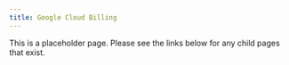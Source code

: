 ```yaml
---
title: Google Cloud Billing
---
```


This is a placeholder page. Please see the links below for any child pages that exist.
